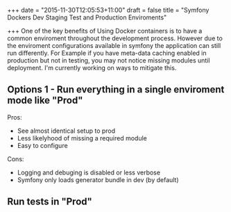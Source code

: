 +++
date = "2015-11-30T12:05:53+11:00"
draft = false
title = "Symfony Dockers Dev Staging Test and Production Enviroments"

+++
One of the key benefits of Using Docker containers is to have a common enviroment throughout the development process. 
However due to the enviroment configurations available in symfony the application can still run differently. 
For Example if you have meta-data caching enabled in production but not in testing, you may not notice missing modules until deployment.
I'm currently working on ways to mitigate this.

## Options 1 - Run everything in a single enviroment mode like "Prod"

Pros: 
- See almost identical setup to prod
- Less likelyhood of missing a required module
- Easy to configure

Cons:
- Logging and debuging is disabled or less verbose
- Symfony only loads generator bundle in dev (by default)

## Run tests in "Prod"


